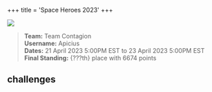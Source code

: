 +++
title = 'Space Heroes 2023'
+++

![](dontpanic.gif)

> **Team:** Team Contagion \
> **Username:** Apicius \
> **Dates:** 21 April 2023 5:00PM EST to 23 April 2023 5:00PM EST \
> **Final Standing:** {???th} place with 6674 points

## challenges